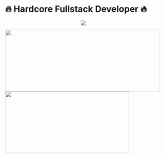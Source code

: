# 🔥 Hardcore Fullstack Developer 🔥

<p align="center">
  <a href="https://skillicons.dev">
    <img src="https://skillicons.dev/icons?i=java,js,php,linux" />
  </a>
</p>

<a href="https://github.com/anuraghazra/github-readme-stats">
  <img height=200 width=500 align="center" src="https://github-readme-stats.vercel.app/api?username=LiloLabo&show_icons=true&theme=tokyonight&hide_title=true&rank_icon=github" />
</a>

<a href="https://github.com/anuraghazra/convoychat">
  <img height=200 width=400 align="center" src="https://github-readme-stats.vercel.app/api/top-langs/?username=LiloLabo&hide_progress=true" />
</a>
